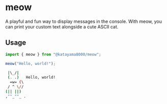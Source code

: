# meow

A playful and fun way to display messages in the console. With meow, you can
print your custom text alongside a cute ASCII cat.

## Usage

```typescript
import { meow } from "@katayama8000/meow";

meow("Hello, world!");
```

```bash
 |\_/|     
 (. .)   Hello, world!
  =w= (\   
 / ^ \//   
(|| ||)
,""_""_ .
```
